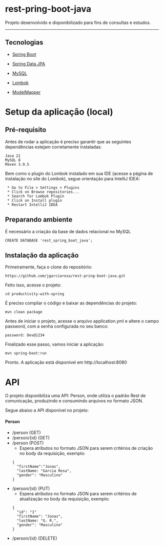 # rest-pring-boot-java

Projeto desenvolvido e disponibilizado para fins de consultas e estudos.

---

## Tecnologias

- [Spring Boot](https://spring.io/projects/spring-boot)
 
- [Spring Data JPA](https://spring.io/projects/spring-data-jpa)

- [MySQL](https://www.mysql.com/)

- [Lombok](https://projectlombok.org/)

- [ModelMapper](https://modelmapper.org/)


# Setup da aplicação (local)

## Pré-requisito

Antes de rodar a aplicação é preciso garantir que as seguintes dependências estejam corretamente instaladas:
```
Java 21
MySQL 8
Maven 3.9.5 
```
Bem como o plugin do Lombok instalado em sua IDE (acesse a página de instalação no site do Lombok), segue orientação para IntelliJ IDEA:
```
 * Go to File > Settings > Plugins
 * Click on Browse repositories...
 * Search for Lombok Plugin
 * Click on Install plugin
 * Restart IntelliJ IDEA 
```

## Preparando ambiente

É necessário a criação da base de dados relacional no MySQL

```
CREATE DATABASE 'rest_spring_boot_java';
```

## Instalação da aplicação

Primeiramente, faça o clone do repositório:
```
https://github.com/jgarciarosa/rest-pring-boot-java.git
```
Feito isso, acesse o projeto:
```
cd productivity-with-spring
```
É preciso compilar o código e baixar as dependências do projeto:
```
mvn clean package
```
Antes de iniciar o projeto, acesse o arquivo application.yml e altere o campo password, com a senha configurada no seu banco:
```
password: Dev@1234
```
Finalizado esse passo, vamos iniciar a aplicação:
```
mvn spring-boot:run
```
Pronto. A aplicação está disponível em http://localhost:8080

# API

O projeto disponibiliza uma API: Person, onde utiliza o padrão Rest de comunicação, produzindo e consumindo arquivos no formato JSON.

Segue abaixo a API disponível no projeto:

#### Person

 - /person (GET)
 - /person/{id} (GET)
 - /person (POST)
     - Espera atributos no formato JSON para serem critérios de criação no body da requisição, exemplo:
    ```
    {
      "firstName":"Jonas",
      "lastName: "Garcia Rosa",
      "gender": "Masculino"
    }
    ```
 - /person/{id} (PUT)
     -  Espera atributos no formato JSON para serem critérios de atualização no body da requisição, exemplo:
    ```
    {
      "id": "1"
      "firstName": "Jonas",
      "lastName: "G. R.",
      "gender": "Masculino"
    }
    ```
 - /person/{id} (DELETE)
